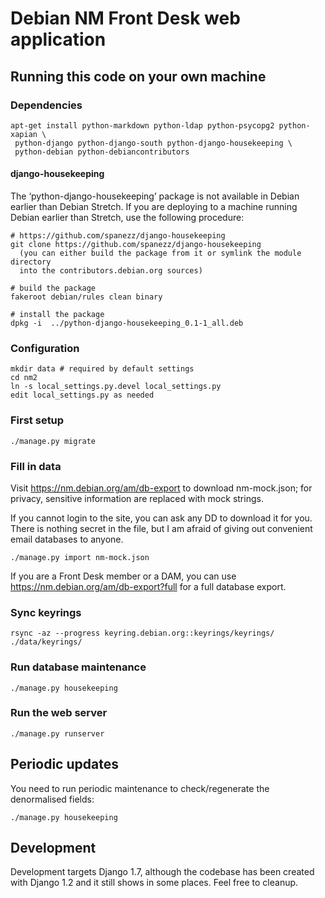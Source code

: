 Debian NM Front Desk web application
====================================

## Running this code on your own machine
### Dependencies

    apt-get install python-markdown python-ldap python-psycopg2 python-xapian \
     python-django python-django-south python-django-housekeeping \
     python-debian python-debiancontributors

#### django-housekeeping

The ‘python-django-housekeeping’ package is not available in Debian
earlier than Debian Stretch. If you are deploying to a machine running
Debian earlier than Stretch, use the following procedure:

    # https://github.com/spanezz/django-housekeeping
    git clone https://github.com/spanezz/django-housekeeping
      (you can either build the package from it or symlink the module directory
      into the contributors.debian.org sources)

    # build the package
    fakeroot debian/rules clean binary

    # install the package
    dpkg -i  ../python-django-housekeeping_0.1-1_all.deb

### Configuration

    mkdir data # required by default settings
    cd nm2
    ln -s local_settings.py.devel local_settings.py
    edit local_settings.py as needed

### First setup
    
    ./manage.py migrate

### Fill in data
Visit https://nm.debian.org/am/db-export to download nm-mock.json; for privacy,
sensitive information are replaced with mock strings.

If you cannot login to the site, you can ask any DD to download it for you.
There is nothing secret in the file, but I am afraid of giving out convenient
email databases to anyone.

    ./manage.py import nm-mock.json

If you are a Front Desk member or a DAM, you can use
https://nm.debian.org/am/db-export?full for a full database export.

### Sync keyrings
    rsync -az --progress keyring.debian.org::keyrings/keyrings/  ./data/keyrings/

### Run database maintenance
    
    ./manage.py housekeeping

### Run the web server
    
    ./manage.py runserver


## Periodic updates
You need to run periodic maintenance to check/regenerate the denormalised
fields:

    ./manage.py housekeeping


## Development
Development targets Django 1.7, although the codebase has been created with
Django 1.2 and it still shows in some places. Feel free to cleanup.
